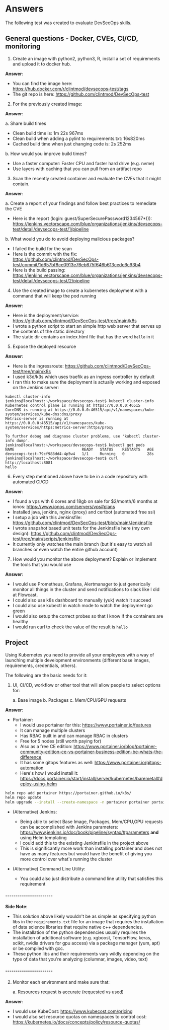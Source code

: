 # Answers

The following test was created to evaluate DevSecOps skills.

## General questions - Docker, CVEs, CI/CD, monitoring

1. Create an image with python2, python3, R, install a set of requirements and upload it to docker hub.
    
**Answer**:

- You can find the image here: https://hub.docker.com/r/clintmod/devsecops-test/tags
- The git repo is here: https://github.com/clintmod/DevSecOps-test

2. For the previously created image:

**Answer**:

a. Share build times

- Clean build time is: 1m 22s 967ms
- Clean build when adding a pylint to requirements.txt: 16s820ms
- Cached build time when just changing code is: 2s 252ms

b. How would you improve build times?

- Use a faster computer: Faster CPU and faster hard drive (e.g. nvme)
- Use layers with caching that you can pull from an artifact repo

3. Scan the recently created container and evaluate the CVEs that it might contain.

**Answer**:

a. Create a report of your findings and follow best practices to remediate the CVE

- Here is the report (login: guest/SuperSecurePassword1234567*()): https://jenkins.vectorscape.com/blue/organizations/jenkins/devsecops-test/detail/devsecops-test/1/pipeline

b. What would you do to avoid deploying malicious packages?

- I failed the build for the scan
- Here is the commit with the fix: https://github.com/clintmod/DevSecOps-test/commit/1d657bf8ce0913e76eb675f646b613cedc6c93b4
- Here is the build passing: https://jenkins.vectorscape.com/blue/organizations/jenkins/devsecops-test/detail/devsecops-test/2/pipeline

4. Use the created image to create a kubernetes deployment with a command that will keep the pod running

**Answer**:

- Here is the deployment/service: https://github.com/clintmod/DevSecOps-test/tree/main/k8s
- I wrote a python script to start an simple http web server that serves up the contents of the static directory
- The static dir contains an index.html file that has the word `hello` in it 

5. Expose the deployed resource

**Answer**:

- Here is the ingressroute: https://github.com/clintmod/DevSecOps-test/tree/main/k8s
- I used k3d/k3s which uses traefik as an ingress controller by default
- I ran this to make sure the deployment is actually working and exposed on the Jenkins server:

```
kubectl cluster-info
jenkins@localhost:~/workspace/devsecops-test$ kubectl cluster-info
Kubernetes control plane is running at https://0.0.0.0:46515
CoreDNS is running at https://0.0.0.0:46515/api/v1/namespaces/kube-system/services/kube-dns:dns/proxy
Metrics-server is running at https://0.0.0.0:46515/api/v1/namespaces/kube-system/services/https:metrics-server:https/proxy

To further debug and diagnose cluster problems, use 'kubectl cluster-info dump'.
jenkins@localhost:~/workspace/devsecops-test$ kubectl get pods
NAME                              READY   STATUS    RESTARTS   AGE
devsecops-test-79cf988dd4-4p5w4   1/1     Running   0          28s
jenkins@localhost:~/workspace/devsecops-test$ curl http://localhost:8081
hello
```

6. Every step mentioned above have to be in a code repository with automated CI/CD

**Answer**:

- I found a vps with 6 cores and 18gb on sale for $2/month/6 months at ionos: https://www.ionos.com/servers/vps#plans
- Installed java, jenkins, nginx (proxy) and certbot (automated free ssl)
- I setup a job with this Jenkinsfile: https://github.com/clintmod/DevSecOps-test/blob/main/Jenkinsfile
- I wrote snapshot based unit tests for the Jenkinsfile here (my own design): https://github.com/clintmod/DevSecOps-test/tree/main/scripts/jenkinsfile
- It currently only watches the main branch (but it's easy to watch all branches or even watch the entire github account)


7. How would you monitor the above deployment? Explain or implement the tools that you would use

**Answer**:

- I would use Prometheus, Grafana, Alertmanager to just generically monitor all things in the cluster and send notifications to slack like I did at Flowcast.
- I could also use k8s dashboard to manually (yuk) watch it succeed
- I could also use kubectl in watch mode to watch the deployment go green
- I would also setup the correct probes so that I know if the containers are healthy
- I would run curl to check the value of the result is `hello`


## Project

Using Kubernetes you need to provide all your employees with a way of launching multiple development environments (different base images, requirements, credentials, others). 

The following are the basic needs for it:

1. UI, CI/CD, workflow or other tool that will allow people to select options for:

    a. Base image
    b. Packages
    c. Mem/CPU/GPU requests

**Answer**:

- Portainer:
    - I would use portainer for this: https://www.portainer.io/features
    - It can manage multiple clusters
    - Has RBAC built in and can manage RBAC in clusters
    - Free for 5 nodes (still worth paying for)
    - Also as a free CE edition: https://www.portainer.io/blog/portainer-community-edition-ce-vs-portainer-business-edition-be-whats-the-difference
    - It has some gitops features as well: https://www.portainer.io/gitops-automation
    - Here's how I would install it: https://docs.portainer.io/start/install/server/kubernetes/baremetal#deploy-using-helm
```bash
helm repo add portainer https://portainer.github.io/k8s/
helm repo update
helm upgrade --install --create-namespace -n portainer portainer portainer/portainer --set enterpriseEdition.enabled=true --set tls.force=true
```

- (Alternative) Jenkins:
    - Being able to select Base Image, Packages, Mem/CPU,GPU requests can be accomplished with Jenkins parameters: https://www.jenkins.io/doc/book/pipeline/syntax/#parameters **and** using Helm templating
    - I could add this to the existing Jenkinsfile in the project above
    - This is significantly more work than installing portainer and does not have as many features but would have the benefit of giving you more control over what's running the cluster


- (Alternative) Command Line Utility:
    - You could also just distribute a command line utility that satisfies this requirement

#### -----------------------

**Side Note**:

- This solution above likely wouldn't be as simple as specifying python libs in the `requirements.txt` file for an image that requires the installation of data science libraries that require native c++ dependencies.
- The installation of the python dependencies usually requires the installation of additional software (e.g. xgboost, TensorFlow, keras, scikit, nvidia drivers for gpu access) via a package manager (yum, apt) or be compiled with gcc.
- These python libs and their requirements vary wildly depending on the type of data that you're analyzing (columnar, images, video, text) 

#### -----------------------

2. Monitor each environment and make sure that:

    a. Resources request is accurate (requested vs used)

**Answer**:

- I would use KubeCost: https://www.kubecost.com/pricing
- I would also set resource quotas on namespaces to control cost: https://kubernetes.io/docs/concepts/policy/resource-quotas/

